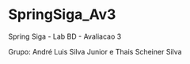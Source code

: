 # SpringSiga_Av3
Spring Siga - Lab BD - Avaliacao 3

Grupo: André Luis Silva Junior e Thais Scheiner Silva
